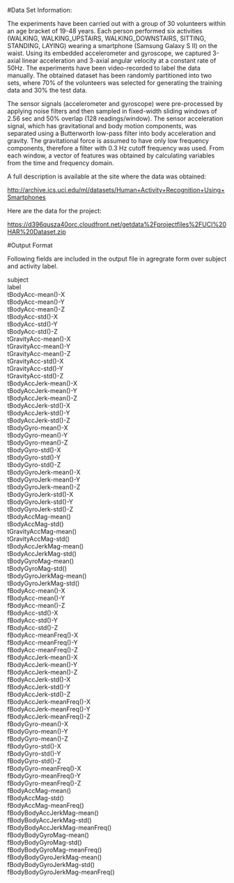 #Data Set Information:

The experiments have been carried out with a group of 30 volunteers within an age bracket of 19-48 years. Each person performed six activities (WALKING, WALKING_UPSTAIRS, WALKING_DOWNSTAIRS, SITTING, STANDING, LAYING) wearing a smartphone (Samsung Galaxy S II) on the waist. Using its embedded accelerometer and gyroscope, we captured 3-axial linear acceleration and 3-axial angular velocity at a constant rate of 50Hz. The experiments have been video-recorded to label the data manually. The obtained dataset has been randomly partitioned into two sets, where 70% of the volunteers was selected for generating the training data and 30% the test data. 

The sensor signals (accelerometer and gyroscope) were pre-processed by applying noise filters and then sampled in fixed-width sliding windows of 2.56 sec and 50% overlap (128 readings/window). The sensor acceleration signal, which has gravitational and body motion components, was separated using a Butterworth low-pass filter into body acceleration and gravity. The gravitational force is assumed to have only low frequency components, therefore a filter with 0.3 Hz cutoff frequency was used. From each window, a vector of features was obtained by calculating variables from the time and frequency domain.

A full description is available at the site where the data was obtained:

http://archive.ics.uci.edu/ml/datasets/Human+Activity+Recognition+Using+Smartphones

Here are the data for the project:

https://d396qusza40orc.cloudfront.net/getdata%2Fprojectfiles%2FUCI%20HAR%20Dataset.zip



#Output Format

Following fields are included in the output file in agregrate form over subject and activity label.

  subject  
  label  
  tBodyAcc-mean()-X  
  tBodyAcc-mean()-Y  
  tBodyAcc-mean()-Z  
  tBodyAcc-std()-X  
  tBodyAcc-std()-Y  
  tBodyAcc-std()-Z  
  tGravityAcc-mean()-X  
  tGravityAcc-mean()-Y  
  tGravityAcc-mean()-Z  
  tGravityAcc-std()-X  
  tGravityAcc-std()-Y  
  tGravityAcc-std()-Z  
  tBodyAccJerk-mean()-X  
  tBodyAccJerk-mean()-Y  
  tBodyAccJerk-mean()-Z  
  tBodyAccJerk-std()-X  
  tBodyAccJerk-std()-Y  
  tBodyAccJerk-std()-Z  
  tBodyGyro-mean()-X  
  tBodyGyro-mean()-Y  
  tBodyGyro-mean()-Z  
  tBodyGyro-std()-X  
  tBodyGyro-std()-Y  
  tBodyGyro-std()-Z  
  tBodyGyroJerk-mean()-X  
  tBodyGyroJerk-mean()-Y  
  tBodyGyroJerk-mean()-Z  
  tBodyGyroJerk-std()-X  
  tBodyGyroJerk-std()-Y  
  tBodyGyroJerk-std()-Z  
  tBodyAccMag-mean()  
  tBodyAccMag-std()  
  tGravityAccMag-mean()  
  tGravityAccMag-std()  
  tBodyAccJerkMag-mean()  
  tBodyAccJerkMag-std()  
  tBodyGyroMag-mean()  
  tBodyGyroMag-std()  
  tBodyGyroJerkMag-mean()  
  tBodyGyroJerkMag-std()  
  fBodyAcc-mean()-X  
  fBodyAcc-mean()-Y  
  fBodyAcc-mean()-Z  
  fBodyAcc-std()-X  
  fBodyAcc-std()-Y  
  fBodyAcc-std()-Z  
  fBodyAcc-meanFreq()-X  
  fBodyAcc-meanFreq()-Y  
  fBodyAcc-meanFreq()-Z  
  fBodyAccJerk-mean()-X  
  fBodyAccJerk-mean()-Y  
  fBodyAccJerk-mean()-Z  
  fBodyAccJerk-std()-X  
  fBodyAccJerk-std()-Y  
  fBodyAccJerk-std()-Z  
  fBodyAccJerk-meanFreq()-X  
  fBodyAccJerk-meanFreq()-Y  
  fBodyAccJerk-meanFreq()-Z  
  fBodyGyro-mean()-X  
  fBodyGyro-mean()-Y  
  fBodyGyro-mean()-Z  
  fBodyGyro-std()-X  
  fBodyGyro-std()-Y  
  fBodyGyro-std()-Z  
  fBodyGyro-meanFreq()-X  
  fBodyGyro-meanFreq()-Y  
  fBodyGyro-meanFreq()-Z  
  fBodyAccMag-mean()  
  fBodyAccMag-std()  
  fBodyAccMag-meanFreq()  
  fBodyBodyAccJerkMag-mean()  
  fBodyBodyAccJerkMag-std()  
  fBodyBodyAccJerkMag-meanFreq()  
  fBodyBodyGyroMag-mean()  
  fBodyBodyGyroMag-std()  
  fBodyBodyGyroMag-meanFreq()  
  fBodyBodyGyroJerkMag-mean()  
  fBodyBodyGyroJerkMag-std()  
  fBodyBodyGyroJerkMag-meanFreq()  
